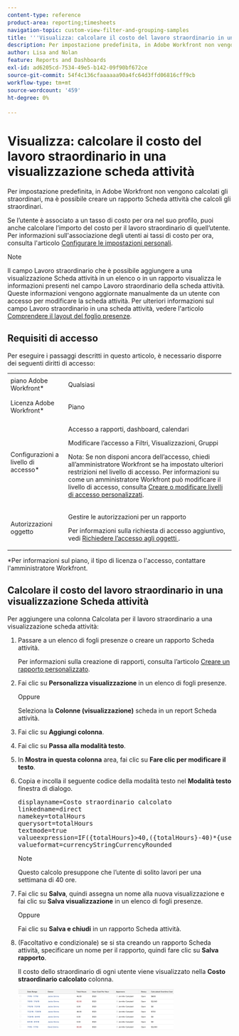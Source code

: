 ```yaml
---
content-type: reference
product-area: reporting;timesheets
navigation-topic: custom-view-filter-and-grouping-samples
title: '''Visualizza: calcolare il costo del lavoro straordinario in una visualizzazione scheda attività"'
description: Per impostazione predefinita, in Adobe Workfront non vengono calcolati gli straordinari, ma è possibile creare un rapporto Scheda attività che calcoli gli straordinari.
author: Lisa and Nolan
feature: Reports and Dashboards
exl-id: ad6205cd-7534-49e5-b142-09f90bf672ce
source-git-commit: 54f4c136cfaaaaaa90a4fc64d3ffd06816cff9cb
workflow-type: tm+mt
source-wordcount: '459'
ht-degree: 0%

---
```


# Visualizza: calcolare il costo del lavoro straordinario in una visualizzazione scheda attività

Per impostazione predefinita, in Adobe Workfront non vengono calcolati gli straordinari, ma è possibile creare un rapporto Scheda attività che calcoli gli straordinari.

Se l’utente è associato a un tasso di costo per ora nel suo profilo, puoi anche calcolare l’importo del costo per il lavoro straordinario di quell’utente.\
Per informazioni sull&#39;associazione degli utenti ai tassi di costo per ora, consulta l&#39;articolo [Configurare le impostazioni personali](../../../workfront-basics/manage-your-account-and-profile/configuring-your-user-profile/configure-my-settings.md).

>[!NOTE]
>
>Il campo Lavoro straordinario che è possibile aggiungere a una visualizzazione Scheda attività in un elenco o in un rapporto visualizza le informazioni presenti nel campo Lavoro straordinario della scheda attività. Queste informazioni vengono aggiornate manualmente da un utente con accesso per modificare la scheda attività. Per ulteriori informazioni sul campo Lavoro straordinario in una scheda attività, vedere l&#39;articolo [Comprendere il layout del foglio presenze](../../../timesheets/timesheets/timesheet-layout.md).

## Requisiti di accesso

Per eseguire i passaggi descritti in questo articolo, è necessario disporre dei seguenti diritti di accesso:

<table style="table-layout:auto"> 
 <col> 
 <col> 
 <tbody> 
  <tr> 
   <td role="rowheader">piano Adobe Workfront*</td> 
   <td> <p>Qualsiasi</p> </td> 
  </tr> 
  <tr> 
   <td role="rowheader">Licenza Adobe Workfront*</td> 
   <td> <p>Piano </p> </td> 
  </tr> 
  <tr> 
   <td role="rowheader">Configurazioni a livello di accesso*</td> 
   <td> <p>Accesso a rapporti, dashboard, calendari</p> <p>Modificare l’accesso a Filtri, Visualizzazioni, Gruppi</p> <p>Nota: Se non disponi ancora dell’accesso, chiedi all’amministratore Workfront se ha impostato ulteriori restrizioni nel livello di accesso. Per informazioni su come un amministratore Workfront può modificare il livello di accesso, consulta <a href="../../../administration-and-setup/add-users/configure-and-grant-access/create-modify-access-levels.md" class="MCXref xref">Creare o modificare livelli di accesso personalizzati</a>.</p> </td> 
  </tr> 
  <tr> 
   <td role="rowheader">Autorizzazioni oggetto</td> 
   <td> <p>Gestire le autorizzazioni per un rapporto</p> <p>Per informazioni sulla richiesta di accesso aggiuntivo, vedi <a href="../../../workfront-basics/grant-and-request-access-to-objects/request-access.md" class="MCXref xref">Richiedere l’accesso agli oggetti </a>.</p> </td> 
  </tr> 
 </tbody> 
</table>

&#42;Per informazioni sul piano, il tipo di licenza o l&#39;accesso, contattare l&#39;amministratore Workfront.

## Calcolare il costo del lavoro straordinario in una visualizzazione Scheda attività

Per aggiungere una colonna Calcolata per il lavoro straordinario a una visualizzazione scheda attività:

1. Passare a un elenco di fogli presenze o creare un rapporto Scheda attività.

   Per informazioni sulla creazione di rapporti, consulta l’articolo [Creare un rapporto personalizzato](../../../reports-and-dashboards/reports/creating-and-managing-reports/create-custom-report.md).

1. Fai clic su **Personalizza visualizzazione** in un elenco di fogli presenze.

   Oppure

   Seleziona la **Colonne (visualizzazione)** scheda in un report Scheda attività.

1. Fai clic su **Aggiungi colonna**.
1. Fai clic su **Passa alla modalità testo**.
1. In **Mostra in questa colonna** area, fai clic su **Fare clic per modificare il testo**.
1. Copia e incolla il seguente codice della modalità testo nel **Modalità testo** finestra di dialogo.
   <pre>displayname=Costo straordinario calcolato<br>linkedname=direct<br>namekey=totalHours<br>querysort=totalHours <br>textmode=true<br>valueexpression=IF({totalHours}&gt;40,({totalHours}-40)*{user}.{costPerHour},{totalHours}*{user}.{costPerHour})<br>valueformat=currencyStringCurrencyRounded</pre>

   >[!NOTE]
   >
   >Questo calcolo presuppone che l’utente di solito lavori per una settimana di 40 ore.

1. Fai clic su **Salva**, quindi assegna un nome alla nuova visualizzazione e fai clic su **Salva visualizzazione** in un elenco di fogli presenze.

   Oppure

   Fai clic su **Salva e chiudi** in un rapporto Scheda attività.

1. (Facoltativo e condizionale) se si sta creando un rapporto Scheda attività, specificare un nome per il rapporto, quindi fare clic su **Salva rapporto**.

   Il costo dello straordinario di ogni utente viene visualizzato nella **Costo straordinario calcolato** colonna.

   ![calculate_overtime_cost_in_timesheet_report.png](assets/calculated-overtime-cost-in-timesheet-report-350x92.png)
